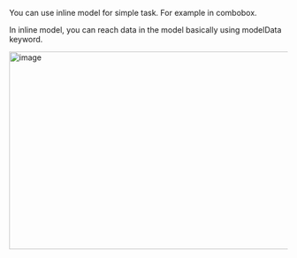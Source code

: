 You can use inline model for simple task. For example in combobox.

In inline model, you can reach data in the model basically using modelData keyword. 
 
<img width="633" height="358" alt="image" src="https://github.com/user-attachments/assets/7ebb18fa-bed9-48bd-ab84-5f906c05b009" />
